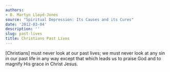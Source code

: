 ```yaml
---
authors:
- D. Martyn Lloyd-Jones
source: "Spiritual Depression: Its Causes and its Cures"
date: '2012-03-04'
description: ''
slug: past-lives
title: Christians Past Lives
---
```

[Christians] must never look at our past lives; we must never look at any sin in our past life in any way except that which leads us to praise God and to magnify His grace in Christ Jesus.



